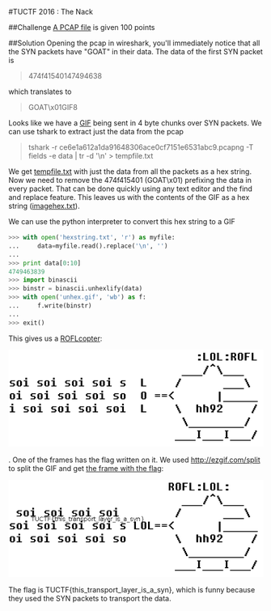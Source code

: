 #TUCTF 2016 : The Nack

##Challenge
[A PCAP file](files/ce6e1a612a1da91648306ace0cf7151e6531abc9.pcapng) is given
100 points

##Solution
Opening the pcap in wireshark, you'll immediately notice that all the SYN packets have "GOAT" in their data. The data of the first SYN packet is
>474f41540147494638

which translates to 
>GOAT\x01GIF8

Looks like we have a [GIF](files/gif.mp4) being sent in 4 byte chunks over SYN packets. We can use tshark to extract just the data from the pcap
>tshark -r ce6e1a612a1da91648306ace0cf7151e6531abc9.pcapng -T fields -e data | tr -d '\n' > tempfile.txt

We get [tempfile.txt](files/tempfile.txt) with just the data from all the packets as a hex string. Now we need to remove the 474f415401 (GOAT\x01) prefixing the data in every packet. That can be done quickly using any text editor and the find and replace feature. This leaves us with the contents of the GIF as a hex string ([imagehex.txt](files/imagehex.txt)).

We can use the python interpreter to convert this hex string to a GIF
```python
>>> with open('hexstring.txt', 'r') as myfile:
...     data=myfile.read().replace('\n', '')
...
>>> print data[0:10]
4749463839
>>> import binascii
>>> binstr = binascii.unhexlify(data)
>>> with open('unhex.gif', 'wb') as f:
...     f.write(binstr)
...
>>> exit()
```

This gives us a [ROFLcopter](files/unhex.gif):

![ROFLcopter](files/unhex.gif)

. One of the frames has the flag written on it. We used http://ezgif.com/split to split the GIF and get [the frame with the flag](files/frame_16_delay-0.01s.gif):

![the frame with the flag](files/frame_16_delay-0.01s.gif)

 The flag is TUCTF{this_transport_layer_is_a_syn}, which is funny because they used the SYN packets to transport the data.